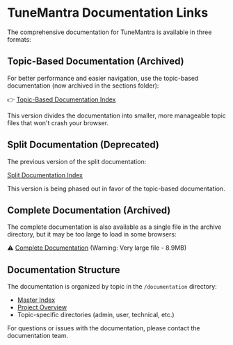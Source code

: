 # TuneMantra Documentation Links

The comprehensive documentation for TuneMantra is available in three formats:

## Topic-Based Documentation (Archived)

For better performance and easier navigation, use the topic-based documentation (now archived in the sections folder):

👉 [Topic-Based Documentation Index](documentation/TOPIC_DOCUMENTATION_INDEX.md)

This version divides the documentation into smaller, more manageable topic files that won't crash your browser.

## Split Documentation (Deprecated)

The previous version of the split documentation:

[Split Documentation Index](documentation/SPLIT_DOCUMENTATION_INDEX.md)

This version is being phased out in favor of the topic-based documentation.

## Complete Documentation (Archived)

The complete documentation is also available as a single file in the archive directory, but it may be too large to load in some browsers:

⚠️ [Complete Documentation](documentation/archive/TuneMantra_Comprehensive_Documentation.md) (Warning: Very large file - 8.9MB)

## Documentation Structure

The documentation is organized by topic in the `/documentation` directory:

- [Master Index](documentation/MASTER_INDEX.md)
- [Project Overview](documentation/project-overview.md)
- Topic-specific directories (admin, user, technical, etc.)

For questions or issues with the documentation, please contact the documentation team.